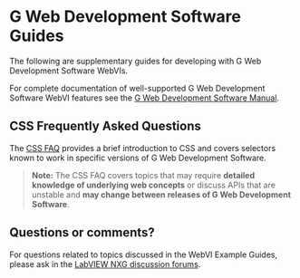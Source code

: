 # G Web Development Software Guides

The following are supplementary guides for developing with G Web Development Software WebVIs.

For complete documentation of well-supported G Web Development Software WebVI features see the [G Web Development Software Manual](https://www.ni.com/documentation/en/g-web-development/latest/manual/manual-overview/).

## CSS Frequently Asked Questions

The [CSS FAQ](CSS) provides a brief introduction to CSS and covers selectors known to work in specific versions of G Web Development Software.

> **Note:** The CSS FAQ covers topics that may require **detailed knowledge of underlying web concepts** or discuss APIs that are unstable and **may change between releases of G Web Development Software**.

## Questions or comments?

For questions related to topics discussed in the WebVI Example Guides, please ask in the [LabVIEW NXG discussion forums](https://forums.ni.com/t5/LabVIEW/bd-p/170).
